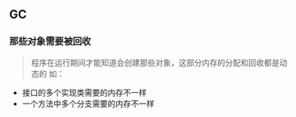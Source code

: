 ## GC
### 那些对象需要被回收
> 程序在运行期间才能知道会创建那些对象，这部分内存的分配和回收都是动态的 如：
* 接口的多个实现类需要的内存不一样
* 一个方法中多个分支需要的内存不一样
